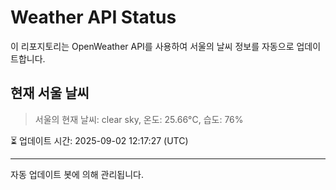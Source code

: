 
# Weather API Status

이 리포지토리는 OpenWeather API를 사용하여 서울의 날씨 정보를 자동으로 업데이트합니다.

## 현재 서울 날씨
> 서울의 현재 날씨: clear sky, 온도: 25.66°C, 습도: 76%

⏳ 업데이트 시간: 2025-09-02 12:17:27 (UTC)

---
자동 업데이트 봇에 의해 관리됩니다.
